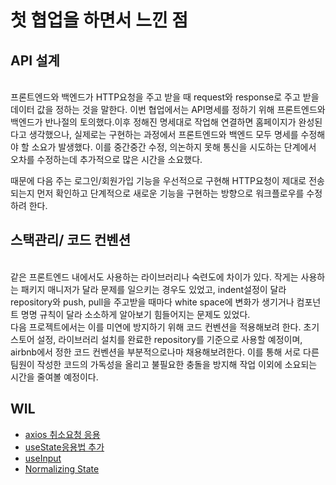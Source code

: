 # 첫 협업을 하면서 느낀 점


## API 설계 

<br>
  프론트엔드와 백엔드가 HTTP요청을 주고 받을 때 request와 response로 주고 받을 데이터 값을 정하는 것을 말한다. 이번 협업에서는 API명세를 정하기 위해 프론트엔드와 백엔드가 반나절의 토의했다.이후 정해진 명세대로 작업해 연결하면 홈페이지가 완성된다고 생각했으나, 실제로는 구현하는 과정에서 프론트엔드와 백엔드 모두 명세를 수정해야 할 소요가 발생했다. 이를 중간중간 수정, 의논하지 못해 통신을 시도하는 단계에서 오차를 수정하는데 추가적으로 많은 시간을 소요했다. 

<br>

  때문에 다음 주는 로그인/회원가입 기능을 우선적으로 구현해 HTTP요청이 제대로 전송되는지 먼저 확인하고 단계적으로 새로운 기능을 구현하는 방향으로 워크플로우를 수정하려 한다.

## 스택관리/ 코드 컨벤션

<br>
  같은 프론트엔드 내에서도 사용하는 라이브러리나 숙련도에 차이가 있다. 작게는 사용하는 패키지 매니저가 달라 문제를 일으키는 경우도 있었고, indent설정이 달라 repository와 push, pull을 주고받을 때마다 white space에 변화가 생기거나 컴포넌트 명명 규칙이 달라 소소하게 알아보기 힘들어지는 문제도 있었다.
<br>
  다음 프로젝트에서는 이를 미연에 방지하기 위해 코드 컨벤션을 적용해보려 한다. 초기 스토어 설정, 라이브러리 설치를 완료한 repository를 기준으로 사용할 예정이며, airbnb에서 정한 코드 컨벤션을 부분적으로나마 채용해보려한다. 이를 통해 서로 다른 팀원이 작성한 코드의 가독성을 올리고 불필요한 충돌을 방지해 작업 이외에 소요되는 시간을 줄여볼 예정이다.


## WIL

* [axios 취소요청 응용](https://github.com/caffesale/Frontend/blob/main/WEB/Axios-%EC%9D%91%EC%9A%A9.md)
* [useState응용법 추가](https://github.com/caffesale/Frontend/blob/main/React/Hooks.md) 
* [useInput ](https://github.com/caffesale/Frontend/blob/main/React/customHooks.md)
* [Normalizing State](https://github.com/caffesale/Frontend/blob/main/React/Redux/normalizing-State%E2%80%8B.md)
